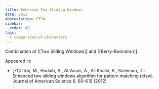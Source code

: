 ```yaml
---
title: Enhanced Two Sliding Windows
date: 2012
abbreviation: ETSW
sidebar:
  order: 49
tags:
  - comparison-of-characters
---
```


Combination of [[Two Sliding Windows]] and [[Berry-Ravindran]].

Appeared in:

- [71]: Itriq, M., Hudaib, A., Al-Anani, A., Al-Khalid, R., Suleiman, D.: Enhanced two sliding windows algorithm for pattern matching (etsw). Journal of American Science 8, 60–616 (2012)
